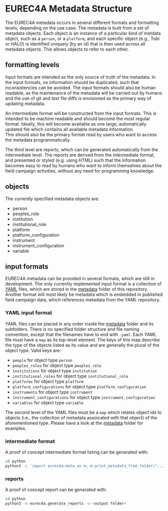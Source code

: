 # EUREC4A Metadata Structure
The EUREC4A metadata occurs in several different formats and formatting levels, depending on the use case.
The metadata is built from a set of metadata objects. Each object is an instance of a particular kind of metdata object, such as a `person`, or a `platform`, and each specific object (e.g., Tobi or HALO) is identified uniquely (by an id) that is then used across all metadata objects.  This allows objects to refer to each other.

## formatting levels

Input formats are intended as the only source of truth of the metadata. In the input formats, no information should be duplicated, such that inconsistencies can be avoided. The input formats should also be human readable, as the maintenance of the metadata will be carried out by humans and the use of git and text file diffs is envisioned as the primary way of updating metadata.

An intermediate format will be constructed from the input formats.
This is intended to be machine readable and should become the most regular format.
Ideally, this will become available as one large, automatically updated file which contains all available metadata information.  
This should also be the primary format read by users who want to access the metadata programmatically.

The third level are reports, which can be generated automatically from the intermediate level.
The reports are derived from the intermediate format, and presented or styled (e.g. using HTML) such that the information becomes easy to read by humans who want to inform themselves about the field campaign activities, without any need for programming knowledge.

## objects
The currently specified metadata objects are:

* person
* peoples_role
* institution
* institutional_role
* platform
* platform_configuration
* instrument
* instrument_configuration
* variable

## input formats
EUREC4A metadata can be provided in several formats, which are still in development.
The only currently implemented input format is a collection of [YAML](https://yaml.org) files, which are stored in the [metadata](metadata) folder of this repository.
Another format will most likely be metadata which is embedded in published field campaign data, which references metadata from the YAML repository.

### YAML input format
YAML files can be placed in any order inside the [metadata](metadata) folder and its subfolders.
There is no specified folder structure and file naming convention, except that the filenames have to end with `.yaml`.
Each YAML file must have a `map` as its top-level element.
The keys of this map describe the type of the objects listed as its value and are generally the plural of the object type.
Valid keys are:

* `people` for object type `person`
* `peoples_roles` for object type `peoples_role`
* `institutions` for object type `institution`
* `institutional_roles` for object type `institutional_role`
* `platforms` for object type `platform`
* `platform_configurations` for object type `platform_configuration`
* `instruments` for object type `instrument`
* `instrument_configurations` for object type `instrument_configuration`
* `variables` for object type `variable`


The second level of the YAML files must be a `map` which relates object ids to objects (i.e., the collection of metadata assoicated with that object) of the aforementioned type.
Please have a look at the [metadata](metadata) folder for examples.

### intermediate format
A proof of concept intermediate format listing can be generated with:

```bash
cd python
python3 -c 'import eurec4a.meta as m; m.print_metadata_from_folder("../metadata")'
```

### reports
A proof of concept report can be generated with:

```bash
cd python
python3 -m eurec4a.generate_reports -o <output folder>
```
